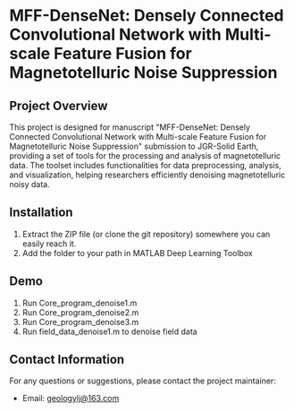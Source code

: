# MFF-DenseNet: Densely Connected Convolutional Network with Multi-scale Feature Fusion for Magnetotelluric Noise Suppression

## Project Overview
This project is designed for manuscript "MFF-DenseNet: Densely Connected Convolutional Network with Multi-scale Feature Fusion for Magnetotelluric Noise Suppression" submission to JGR-Solid Earth, providing a set of tools for the processing and analysis of magnetotelluric data. The toolset includes functionalities for data preprocessing, analysis, and visualization, helping researchers efficiently denoising magnetotelluric noisy data.

## Installation
1. Extract the ZIP file (or clone the git repository) somewhere you can easily reach it.
2. Add the folder to your path in MATLAB
Deep Learning Toolbox

## Demo
1. Run Core_program_denoise1.m
2. Run Core_program_denoise2.m
3. Run Core_program_denoise3.m
4. Run field_data_denoise1.m to denoise field data

## 

## Contact Information
For any questions or suggestions, please contact the project maintainer:
- Email: geologylj@163.com
